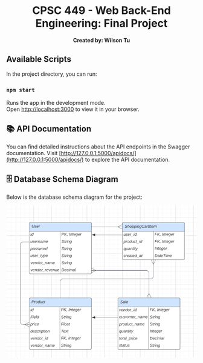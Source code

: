 <p align="center">
  <h1 align="center">CPSC 449 - Web Back-End Engineering: Final Project</h1>
</p>
<p align="center">
  <strong>Created by: Wilson Tu</strong>
</p>

## Available Scripts

In the project directory, you can run:

### `npm start`

Runs the app in the development mode.\
Open [http://localhost:3000](http://localhost:3000) to view it in your browser.

## 📚 API Documentation

You can find detailed instructions about the API endpoints in the Swagger documentation. Visit [http://127.0.0.1:5000/apidocs/](http://127.0.0.1:5000/apidocs/) to explore the API documentation.

## 🗄️ Database Schema Diagram
Below is the database schema diagram for the project:

<p align="center">
  <img src="https://github.com/wtu4979/final-project/blob/main/diagram.PNG" alt="Database Schema Diagram"/>
</p>

